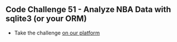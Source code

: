 ## Code Challenge 51 - Analyze NBA Data with sqlite3 (or your ORM)

* Take the challenge [on our platform](https://codechalleng.es/challenges/51) 
